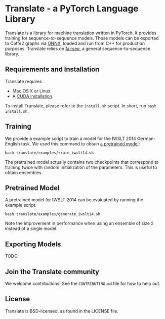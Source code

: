# Translate - a PyTorch Language Library

Translate is a library for machine translation written in PyTorch. It provides training for sequence-to-sequence models. These models can be exported to Caffe2 graphs via [ONNX](https://onnx.ai/), loaded and run from C++ for production purposes. Translate relies on [fairseq](https://github.com/facebookresearch/fairseq-py), a general sequence-to-sequence library.

## Requirements and Installation

Translate requires
* Mac OS X or Linux
* A [CUDA installation](https://docs.nvidia.com/cuda/)

To install Translate, please refer to the `install.sh` script. In short, run `bash install.sh`.

## Training

We provide a example script to train a model for the IWSLT 2014 German-English task. We used this command to obtain [a pretrained model](https://download.pytorch.org/models/translate/iwslt14/model.tar.gz):

```
bash translate/examples/train_iwslt14.sh
```

The pretrained model actually contains two checkpoints that correspond to training twice with random initialization of the parameters. This is useful to obtain ensembles.

## Pretrained Model

A pretrained model for IWSLT 2014 can be evaluated by running the example script:

```
bash translate/examples/generate_iwslt14.sh
```

Note the improvement in performance when using an ensemble of size 2 instead of a single model.

## Exporting Models

TODO

## Join the Translate community

We welcome contributions! See the `CONTRIBUTING.md` file for how to help out.

## License
Translate is BSD-licensed, as found in the LICENSE file.
